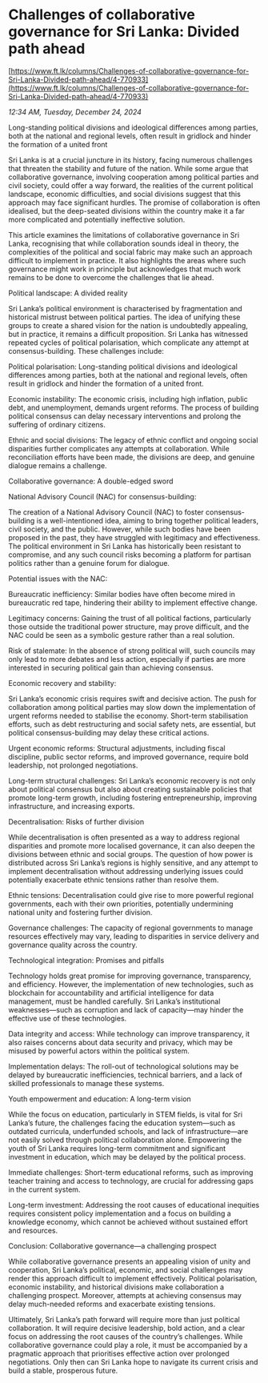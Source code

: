 # Challenges of collaborative governance for Sri Lanka: Divided path ahead

[https://www.ft.lk/columns/Challenges-of-collaborative-governance-for-Sri-Lanka-Divided-path-ahead/4-770933](https://www.ft.lk/columns/Challenges-of-collaborative-governance-for-Sri-Lanka-Divided-path-ahead/4-770933)

*12:34 AM, Tuesday, December 24, 2024*

Long-standing political divisions and ideological differences among parties, both at the national and regional levels, often result in gridlock and hinder the formation of a united front

Sri Lanka is at a crucial juncture in its history, facing numerous challenges that threaten the stability and future of the nation. While some argue that collaborative governance, involving cooperation among political parties and civil society, could offer a way forward, the realities of the current political landscape, economic difficulties, and social divisions suggest that this approach may face significant hurdles. The promise of collaboration is often idealised, but the deep-seated divisions within the country make it a far more complicated and potentially ineffective solution.

This article examines the limitations of collaborative governance in Sri Lanka, recognising that while collaboration sounds ideal in theory, the complexities of the political and social fabric may make such an approach difficult to implement in practice. It also highlights the areas where such governance might work in principle but acknowledges that much work remains to be done to overcome the challenges that lie ahead.

Political landscape: A divided reality

Sri Lanka’s political environment is characterised by fragmentation and historical mistrust between political parties. The idea of unifying these groups to create a shared vision for the nation is undoubtedly appealing, but in practice, it remains a difficult proposition. Sri Lanka has witnessed repeated cycles of political polarisation, which complicate any attempt at consensus-building. These challenges include:

Political polarisation: Long-standing political divisions and ideological differences among parties, both at the national and regional levels, often result in gridlock and hinder the formation of a united front.

Economic instability: The economic crisis, including high inflation, public debt, and unemployment, demands urgent reforms. The process of building political consensus can delay necessary interventions and prolong the suffering of ordinary citizens.

Ethnic and social divisions: The legacy of ethnic conflict and ongoing social disparities further complicates any attempts at collaboration. While reconciliation efforts have been made, the divisions are deep, and genuine dialogue remains a challenge.

Collaborative governance: A double-edged sword

National Advisory Council (NAC) for consensus-building:

The creation of a National Advisory Council (NAC) to foster consensus-building is a well-intentioned idea, aiming to bring together political leaders, civil society, and the public. However, while such bodies have been proposed in the past, they have struggled with legitimacy and effectiveness. The political environment in Sri Lanka has historically been resistant to compromise, and any such council risks becoming a platform for partisan politics rather than a genuine forum for dialogue.

Potential issues with the NAC:

Bureaucratic inefficiency: Similar bodies have often become mired in bureaucratic red tape, hindering their ability to implement effective change.

Legitimacy concerns: Gaining the trust of all political factions, particularly those outside the traditional power structure, may prove difficult, and the NAC could be seen as a symbolic gesture rather than a real solution.

Risk of stalemate: In the absence of strong political will, such councils may only lead to more debates and less action, especially if parties are more interested in securing political gain than achieving consensus.

Economic recovery and stability:

Sri Lanka’s economic crisis requires swift and decisive action. The push for collaboration among political parties may slow down the implementation of urgent reforms needed to stabilise the economy. Short-term stabilisation efforts, such as debt restructuring and social safety nets, are essential, but political consensus-building may delay these critical actions.

Urgent economic reforms: Structural adjustments, including fiscal discipline, public sector reforms, and improved governance, require bold leadership, not prolonged negotiations.

Long-term structural challenges: Sri Lanka’s economic recovery is not only about political consensus but also about creating sustainable policies that promote long-term growth, including fostering entrepreneurship, improving infrastructure, and increasing exports.

Decentralisation: Risks of further division

While decentralisation is often presented as a way to address regional disparities and promote more localised governance, it can also deepen the divisions between ethnic and social groups. The question of how power is distributed across Sri Lanka’s regions is highly sensitive, and any attempt to implement decentralisation without addressing underlying issues could potentially exacerbate ethnic tensions rather than resolve them.

Ethnic tensions: Decentralisation could give rise to more powerful regional governments, each with their own priorities, potentially undermining national unity and fostering further division.

Governance challenges: The capacity of regional governments to manage resources effectively may vary, leading to disparities in service delivery and governance quality across the country.

Technological integration: Promises and pitfalls

Technology holds great promise for improving governance, transparency, and efficiency. However, the implementation of new technologies, such as blockchain for accountability and artificial intelligence for data management, must be handled carefully. Sri Lanka’s institutional weaknesses—such as corruption and lack of capacity—may hinder the effective use of these technologies.

Data integrity and access: While technology can improve transparency, it also raises concerns about data security and privacy, which may be misused by powerful actors within the political system.

Implementation delays: The roll-out of technological solutions may be delayed by bureaucratic inefficiencies, technical barriers, and a lack of skilled professionals to manage these systems.

Youth empowerment and education: A long-term vision

While the focus on education, particularly in STEM fields, is vital for Sri Lanka’s future, the challenges facing the education system—such as outdated curricula, underfunded schools, and lack of infrastructure—are not easily solved through political collaboration alone. Empowering the youth of Sri Lanka requires long-term commitment and significant investment in education, which may be delayed by the political process.

Immediate challenges: Short-term educational reforms, such as improving teacher training and access to technology, are crucial for addressing gaps in the current system.

Long-term investment: Addressing the root causes of educational inequities requires consistent policy implementation and a focus on building a knowledge economy, which cannot be achieved without sustained effort and resources.

Conclusion: Collaborative governance—a challenging prospect

While collaborative governance presents an appealing vision of unity and cooperation, Sri Lanka’s political, economic, and social challenges may render this approach difficult to implement effectively. Political polarisation, economic instability, and historical divisions make collaboration a challenging prospect. Moreover, attempts at achieving consensus may delay much-needed reforms and exacerbate existing tensions.

Ultimately, Sri Lanka’s path forward will require more than just political collaboration. It will require decisive leadership, bold action, and a clear focus on addressing the root causes of the country’s challenges. While collaborative governance could play a role, it must be accompanied by a pragmatic approach that prioritises effective action over prolonged negotiations. Only then can Sri Lanka hope to navigate its current crisis and build a stable, prosperous future.

